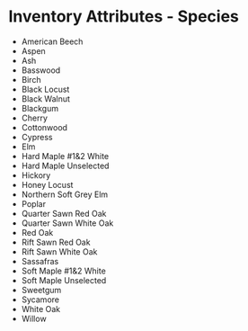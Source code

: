 # Inventory Attributes - Species

-   American Beech
-   Aspen
-   Ash
-   Basswood
-   Birch
-   Black Locust
-   Black Walnut
-   Blackgum
-   Cherry
-   Cottonwood
-   Cypress
-   Elm
-   Hard Maple #1&2 White
-   Hard Maple Unselected
-   Hickory
-   Honey Locust
-   Northern Soft Grey Elm
-   Poplar
-   Quarter Sawn Red Oak
-   Quarter Sawn White Oak
-   Red Oak
-   Rift Sawn Red Oak
-   Rift Sawn White Oak
-   Sassafras
-   Soft Maple #1&2 White
-   Soft Maple Unselected
-   Sweetgum
-   Sycamore
-   White Oak
-   Willow
